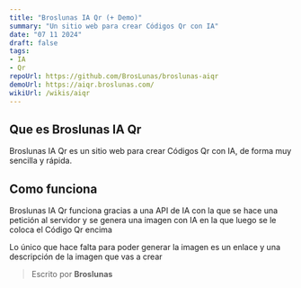 ```yaml
---
title: "Broslunas IA Qr (+ Demo)"
summary: "Un sitio web para crear Códigos Qr con IA"
date: "07 11 2024"
draft: false
tags:
- IA
- Qr
repoUrl: https://github.com/BrosLunas/broslunas-aiqr
demoUrl: https://aiqr.broslunas.com/
wikiUrl: /wikis/aiqr
---
```

## Que es Broslunas IA Qr
Broslunas IA Qr es un sitio web para crear Códigos Qr con IA, de forma muy sencilla y rápida.

## Como funciona
Broslunas IA Qr funciona gracias a una API de IA con la que se hace una petición al servidor y se genera una imagen con IA en la que luego se le coloca el Código Qr encima

Lo único que hace falta para poder generar la imagen es un enlace y una descripción de la imagen que vas a crear

> Escrito por **Broslunas**